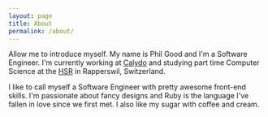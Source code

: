 ```yaml
---
layout: page
title: About
permalink: /about/
---
```


Allow me to introduce myself. My name is Phil Good and I'm a Software Engineer. I'm currently working at [Calydo](http://www.calydo.com) and studying part time Computer Science at the [HSR](http://www.hsr.ch) in Rapperswil, Switzerland.

I like to call myself a Software Engineer with pretty awesome front-end skills. I'm passionate about fancy designs and Ruby is the language I've fallen in love since we first met. I also like my sugar with coffee and cream.
